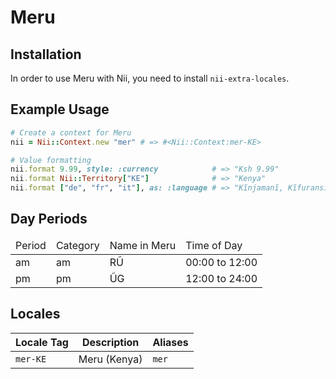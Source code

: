 <!-- This file has been generated. Source: src/docs/languages/_template.md.erb -->

# Meru

## Installation

In order to use Meru with Nii, you need to install `nii-extra-locales`.

## Example Usage

``` ruby
# Create a context for Meru
nii = Nii::Context.new "mer" # => #<Nii::Context:mer-KE>

# Value formatting
nii.format 9.99, style: :currency            # => "Ksh 9.99"
nii.format Nii::Territory["KE"]              # => "Kenya"
nii.format ["de", "fr", "it"], as: :language # => "Kĩnjamanĩ, Kĩfuransi, Kĩitalĩ"
```

## Day Periods


<table>
  <thead>
    <tr>
      <td>Period</td>
      <td>Category</td>
      <td>Name in Meru</td>
      <td>Time of Day</td>
    </tr>
  </thead>
  <tbody>
    <tr>
      <td>am</td>
      <td>am</td>
      <td>RŨ</td>
      <td>00:00 to 12:00</td>
    </tr>
    <tr>
      <td>pm</td>
      <td>pm</td>
      <td>ŨG</td>
      <td>12:00 to 24:00</td>
    </tr>
  </tbody>
</table>



## Locales

<table>
  <thead>
    <tr>
      <th>Locale Tag</th>
      <th>Description</th>
      <th>Aliases</th>
    </tr>
  </thead>
  <tbody>
    <tr>
      <td><code>mer-KE</code></td>
      <td>Meru (Kenya)</td>
      <td><code>mer</code></td>
    </tr>
  </tbody>
</table>

